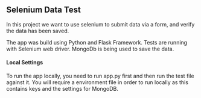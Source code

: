 ## Selenium Data Test
In this project we want to use selenium to submit data via a form, and verify the data has been saved.

The app was build using Python and Flask Framework.  Tests are running with Selenium web driver.  MongoDb is being used to save the data.

#### Local Settings
To run the app locally, you need to run app.py first and then run the test file against it.
You will require a environment file in order to run locally as this contains keys and the settings for MongoDB.
